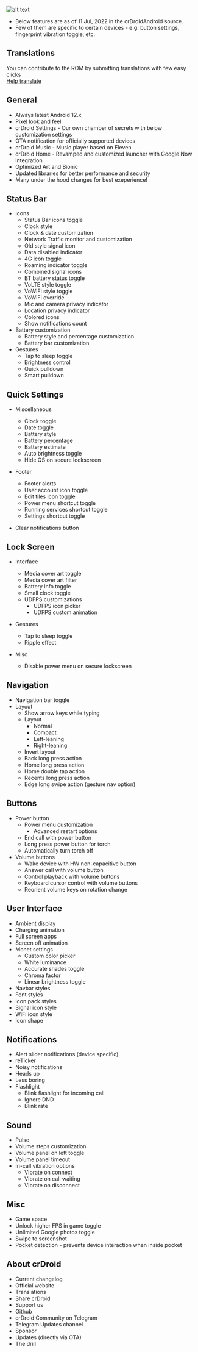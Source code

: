 ![alt text][logo]

  [logo]:https://crdroid.net/img/logo.png ""
* Below features are as of 11 Jul, 2022 in the crDroidAndroid source.
* Few of them are specific to certain devices - e.g. button settings, fingerprint vibration toggle, etc.

Translations
----------
You can contribute to the ROM by submitting translations with few easy clicks  
[Help translate](https://crdroid.net/translations)

General
----------
* Always latest Android 12.x
* Pixel look and feel
* crDroid Settings - Our own chamber of secrets with below customization settings
* OTA notification for officially supported devices
* crDroid Music - Music player based on Eleven
* crDroid Home - Revamped and customized launcher with Google Now integration
* Optimized Art and Bionic
* Updated libraries for better performance and security
* Many under the hood changes for best exeperience!

Status Bar
----------
* Icons
    * Status Bar icons toggle
    * Clock style
    * Clock & date customization
    * Network Traffic monitor and customization
    * Old style signal icon
    * Data disabled indicator
    * 4G icon toggle
    * Roaming indicator toggle
    * Combined signal icons
    * BT battery status toggle
    * VoLTE style toggle
    * VoWiFi style toggle
    * VoWiFi override
    * Mic and camera privacy indicator
    * Location privacy indicator
    * Colored icons
    * Show notifications count
* Battery customization
    * Battery style and percentage customization
    * Battery bar customization
* Gestures
    * Tap to sleep toggle
    * Brightness control
    * Quick pulldown
    * Smart pulldown

Quick Settings
----------
* Miscellaneous
    * Clock toggle
    * Date toggle
    * Battery style
    * Battery percentage
    * Battery estimate
    * Auto brightness toggle
    * Hide QS on secure lockscreen
* Footer
    * Footer alerts
    * User account icon toggle
    * Edit tiles icon toggle
    * Power menu shortcut toggle
    * Running services shortcut toggle
    * Settings shortcut toggle

* Clear notifications button

Lock Screen
----------
* Interface
    * Media cover art toggle
    * Media cover art filter
    * Battery info toggle
    * Small clock toggle
    * UDFPS customizations
      * UDFPS icon picker
      * UDFPS custom animation

* Gestures
    * Tap to sleep toggle
    * Ripple effect
    
* Misc
    * Disable power menu on secure lockscreen

Navigation
----------
* Navigation bar toggle
* Layout
    * Show arrow keys while typing
    * Layout
      * Normal
      * Compact
      * Left-leaning
      * Right-leaning
    * Invert layout
    * Back long press action
    * Home long press action
    * Home double tap action
    * Recents long press action
    * Edge long swipe action (gesture nav option)

Buttons
----------
* Power button
  * Power menu customization
    * Advanced restart options
  * End call with power button
  * Long press power button for torch
  * Automatically turn torch off
* Volume buttons
  * Wake device with HW non-capacitive button
  * Answer call with volume button
  * Control playback with volume buttons
  * Keyboard cursor control with volume buttons
  * Reorient volume keys on rotation change

User Interface
----------
* Ambient display
* Charging animation
* Full screen apps
* Screen off animation
* Monet settings
  * Custom color picker
  * White luminance
  * Accurate shades toggle
  * Chroma factor
  * Linear brightness toggle
* Navbar styles 
* Font styles
* Icon pack styles
* Signal icon style
* WiFi icon style
* Icon shape

Notifications
----------
* Alert slider notifications (device specific)
* reTicker
* Noisy notifications
* Heads up
* Less boring
* Flashlight
  * Blink flashlight for incoming call
  * Ignore DND
  * Blink rate

Sound
----------
* Pulse
* Volume steps customization
* Volume panel on left toggle
* Volume panel timeout
* In-call vibration options
  * Vibrate on connect
  * Vibrate on call waiting
  * Vibrate on disconnect

Misc
----------
* Game space
* Unlock higher FPS in game toggle
* Unlimited Google photos toggle
* Swipe to screenshot
* Pocket detection - prevents device interaction when inside pocket

About crDroid
----------
* Current changelog
* Official website
* Translations
* Share crDroid
* Support us
* Github
* crDroid Community on Telegram
* Telegram Updates channel
* Sponsor
* Updates (directly via OTA)
* The drill
